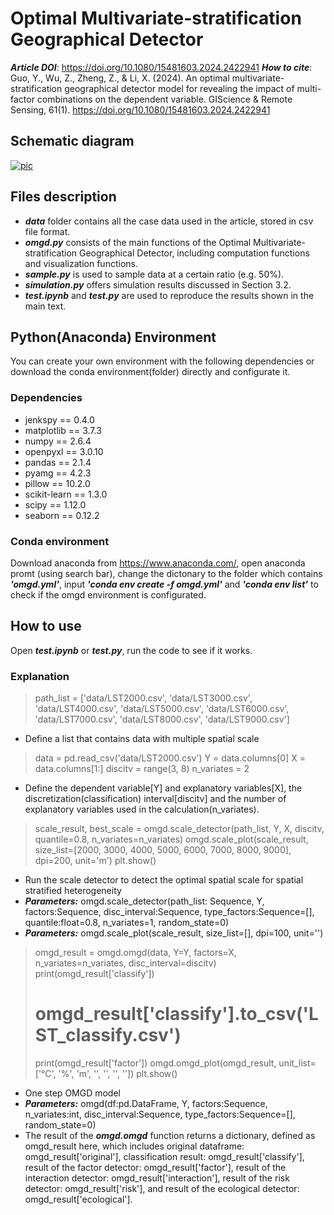 # Optimal Multivariate-stratification Geographical Detector
***Article DOI***: https://doi.org/10.1080/15481603.2024.2422941
***How to cite***: Guo, Y., Wu, Z., Zheng, Z., & Li, X. (2024). An optimal multivariate-stratification geographical detector model for revealing the impact of multi-factor combinations on the dependent variable. GIScience & Remote Sensing, 61(1). https://doi.org/10.1080/15481603.2024.2422941

## Schematic diagram
[![pic](https://github.com/gisgyf/OMGD/blob/main/schematic%20diagram.png, "Schematic diagram")](https://github.com/gisgyf/OMGD/blob/main/schematic%20diagram.png)

## Files description
- ***data*** folder contains all the case data used in the article, stored in csv file format.<br>
- ***omgd.py*** consists of the main functions of the Optimal Multivariate-stratification Geographical Detector, including computation functions and visualization functions.<br>
- ***sample.py*** is used to sample data at a certain ratio (e.g. 50%).<br>
- ***simulation.py*** offers simulation results discussed in Section 3.2.<br>
- ***test.ipynb*** and ***test.py*** are used to reproduce the results shown in the main text.<br>

## Python(Anaconda) Environment
You can create your own environment with the following dependencies or download the conda environment(folder) directly and configurate it.
### Dependencies
- jenkspy == 0.4.0
- matplotlib == 3.7.3
- numpy == 2.6.4
- openpyxl == 3.0.10
- pandas == 2.1.4
- pyamg == 4.2.3
- pillow == 10.2.0
- scikit-learn == 1.3.0
- scipy == 1.12.0
- seaborn == 0.12.2
### Conda environment
Download anaconda from https://www.anaconda.com/, open anaconda promt (using search bar), change the dictonary to the folder which contains ***'omgd.yml'***, input ***'conda env create -f omgd.yml'*** and ***'conda env list'*** to check if the omgd environment is configurated.

## How to use
Open ***test.ipynb*** or ***test.py***, run the code to see if it works.
### Explanation
> path_list = ['data/LST2000.csv', 'data/LST3000.csv', 'data/LST4000.csv', 'data/LST5000.csv',
>              'data/LST6000.csv', 'data/LST7000.csv', 'data/LST8000.csv', 'data/LST9000.csv']
- Define a list that contains data with multiple spatial scale

> data = pd.read_csv('data/LST2000.csv')
> Y = data.columns[0]
> X = data.columns[1:]
> discitv = range(3, 8)
> n_variates = 2
- Define the dependent variable[Y] and explanatory variables[X], the discretization(classification) interval[discitv] and the number of explanatory variables used in the calculation(n_variates).

> scale_result, best_scale = omgd.scale_detector(path_list, Y, X, discitv, quantile=0.8, n_variates=n_variates)
> omgd.scale_plot(scale_result, size_list=[2000, 3000, 4000, 5000, 6000, 7000, 8000, 9000], dpi=200, unit='m')
> plt.show()
- Run the scale detector to detect the optimal spatial scale for spatial stratified heterogeneity
- ***Parameters:*** omgd.scale_detector(path_list: Sequence, Y, factors:Sequence, disc_interval:Sequence, type_factors:Sequence=[], quantile:float=0.8, n_variates=1, random_state=0)
- ***Parameters:*** omgd.scale_plot(scale_result, size_list=[], dpi=100, unit='')

> omgd_result = omgd.omgd(data, Y=Y, factors=X, n_variates=n_variates, disc_interval=discitv)
> print(omgd_result['classify'])
> # omgd_result['classify'].to_csv('LST_classify.csv')
> print(omgd_result['factor'])
> omgd.omgd_plot(omgd_result, unit_list=['°C', '%', 'm', '', '', '', ''])
> plt.show()
- One step OMGD model
- ***Parameters:*** omgd(df:pd.DataFrame, Y, factors:Sequence, n_variates:int, disc_interval:Sequence, type_factors:Sequence=[], random_state=0)
- The result of the ***omgd.omgd*** function returns a dictionary, defined as omgd_result here, which includes original dataframe: omgd_result['original'], classification result: omgd_result['classify'], result of the factor detector: omgd_result['factor'], result of the interaction detector: omgd_result['interaction'], result of the risk detector: omgd_result['risk'], and result of the ecological detector: omgd_result['ecological'].
